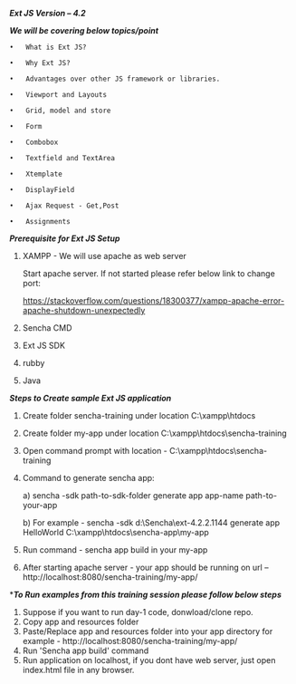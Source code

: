 ***Ext JS Version – 4.2***

***We will be covering below topics/point***

    •	What is Ext JS?

    •	Why Ext JS?

    •	Advantages over other JS framework or libraries.

    •	Viewport and Layouts

    •	Grid, model and store

    •	Form

    •	Combobox

    •	Textfield and TextArea

    •	Xtemplate

    •	DisplayField

    •	Ajax Request - Get,Post

    •	Assignments

***Prerequisite for Ext JS Setup***

1.	XAMPP - We will use apache as web server

    Start apache server. If not started please refer below link to change port:
    
    https://stackoverflow.com/questions/18300377/xampp-apache-error-apache-shutdown-unexpectedly
2.	Sencha CMD
3.	Ext JS SDK
4.	rubby
5.	Java

***Steps to Create sample Ext JS application***

1.	Create folder sencha-training under location C:\xampp\htdocs
2.	Create folder my-app under location C:\xampp\htdocs\sencha-training
3.	Open command prompt with location - C:\xampp\htdocs\sencha-training
4.	Command to generate sencha app:

    a)	sencha -sdk path-to-sdk-folder generate app app-name path-to-your-app
   
    b)	For example - sencha -sdk d:\Sencha\ext-4.2.2.1144 generate app HelloWorld C:\xampp\htdocs\sencha-app\my-app
   
5.	Run command -  sencha app build in your my-app

6.	After starting apache server - your app should be running on url – http://localhost:8080/sencha-training/my-app/



****To Run examples from this training session please follow below steps***

1. Suppose if you want to run day-1 code, donwload/clone repo.
2. Copy app and resources folder
3. Paste/Replace app and resources folder into your app directory for example - http://localhost:8080/sencha-training/my-app/
4. Run 'Sencha app build' command
5. Run application on localhost, if you dont have web server, just open index.html file in any browser.










